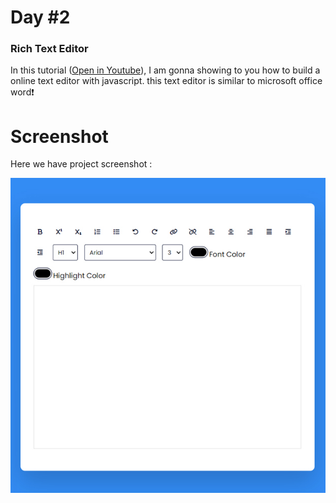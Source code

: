 # Day #2

### Rich Text Editor
In this tutorial ([Open in Youtube](https://youtu.be/gRyvG7PZ4m0)),  I am gonna showing to you how to build a online text editor with javascript. this text editor is similar to microsoft office word❗️

# Screenshot
Here we have project screenshot :

![screenshot](screenshot.jpg)